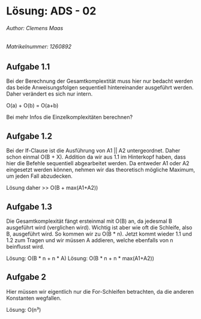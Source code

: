 # Lösung: ADS - 02

###### Author: Clemens Maas
###### Matrikelnummer: 1260892

## Aufgabe 1.1

Bei der Berechnung der Gesamtkomplextität muss hier nur bedacht werden das beide Anweisungsfolgen sequentiell hintereinander ausgeführt
werden. Daher verändert es sich nur intern.

O(a) + O(b) = O(a+b)

Bei mehr Infos die Einzelkomplexitäten berechnen?

## Aufgabe 1.2

Bei der If-Clause ist die Ausführung von A1 || A2 untergeordnet. Daher schon einmal O(B + X).
Addition da wir aus 1.1 im Hinterkopf haben, dass hier die Befehle sequentiell abgearbeitet werden.
Da entweder A1 oder A2 eingesetzt werden können, nehmen wir das theoretisch mögliche Maximum, um jeden Fall abzudecken.

Lösung daher >> O(B + max(A1+A2))

## Aufgabe 1.3

Die Gesamtkomplexität fängt ersteinmal mit O(B) an, da jedesmal B ausgeführt wird (verglichen wird).
Wichtig ist aber wie oft die Schleife, also B, ausgeführt wird. So kommen wir zu O(B * n).
Jetzt kommt wieder 1.1 und 1.2 zum Tragen und wir müssen A addieren, welche ebenfalls von n beinflusst wird.

Lösung: O(B * n + n * A)
Lösung: O(B * n + n * max(A1+A2))

## Aufgabe 2

Hier müssen wir eigentlich nur die For-Schleifen betrachten, da die anderen Konstanten wegfallen.

Lösung: O(n³)
